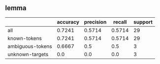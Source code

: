
## lemma

|                  | accuracy | precision | recall | support |
|------------------|----------|-----------|--------|---------|
| all              | 0.7241   | 0.5714    | 0.5714 | 29      |
| known-tokens     | 0.7241   | 0.5714    | 0.5714 | 29      |
| ambiguous-tokens | 0.6667   | 0.5       | 0.5    | 3       |
| unknown-targets  | 0.0      | 0.0       | 0.0    | 3       |

